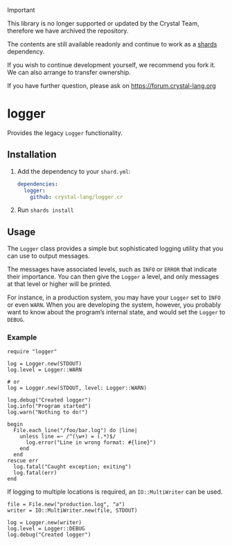 > [!IMPORTANT]
> This library is no longer supported or updated by the Crystal Team,
> therefore we have archived the repository.
> 
> The contents are still available readonly and continue to work as a
> [shards](https://github.com/crystal-lang/shards/) dependency.
>
> If you wish to continue development yourself, we recommend you fork it.
> We can also arrange to transfer ownership.
>
> If you have further question, please ask on https://forum.crystal-lang.org

# logger

Provides the legacy `Logger` functionality.

## Installation

1. Add the dependency to your `shard.yml`:

   ```yaml
   dependencies:
     logger:
       github: crystal-lang/logger.cr
   ```

2. Run `shards install`

## Usage

The `Logger` class provides a simple but sophisticated logging utility that you can use to output messages.

The messages have associated levels, such as `INFO` or `ERROR` that indicate their importance.
You can then give the `Logger` a level, and only messages at that level or higher will be printed.

For instance, in a production system, you may have your `Logger` set to `INFO` or even `WARN`.
When you are developing the system, however, you probably want to know about the program’s internal state,
and would set the `Logger` to `DEBUG`.

### Example

```crystal
require "logger"

log = Logger.new(STDOUT)
log.level = Logger::WARN

# or
log = Logger.new(STDOUT, level: Logger::WARN)

log.debug("Created logger")
log.info("Program started")
log.warn("Nothing to do!")

begin
  File.each_line("/foo/bar.log") do |line|
    unless line =~ /^(\w+) = (.*)$/
      log.error("Line in wrong format: #{line}")
    end
  end
rescue err
  log.fatal("Caught exception; exiting")
  log.fatal(err)
end
```

If logging to multiple locations is required, an `IO::MultiWriter` can be
used.

```crystal
file = File.new("production.log", "a")
writer = IO::MultiWriter.new(file, STDOUT)

log = Logger.new(writer)
log.level = Logger::DEBUG
log.debug("Created logger")
```
